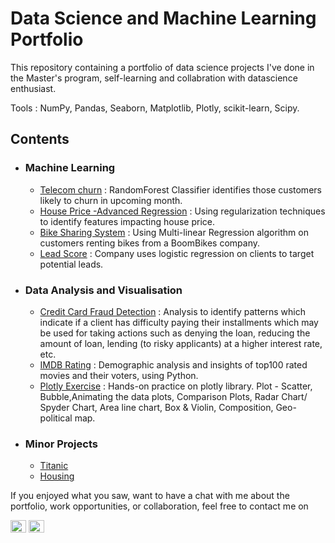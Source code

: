 # Data Science and Machine Learning Portfolio
This repository containing a portfolio of data science projects I've done in the Master's program, self-learning and collabration with datascience enthusiast.

Tools : NumPy, Pandas, Seaborn, Matplotlib, Plotly, scikit-learn, Scipy.
 
 
## Contents
- ### Machine Learning
	- [Telecom churn](https://github.com/DakshinGowda/DataScience-Projects/tree/main/Telecom%20Churn) : RandomForest Classifier identifies those customers likely to churn in 	   upcoming month. 
	- [House Price -Advanced Regression](https://github.com/DakshinGowda/DataScience-Projects/tree/main/House%20Price%20Prediction) : Using regularization techniques to 		  identify features impacting house price.
	- [Bike Sharing System](https://github.com/DakshinGowda/DataScience-Projects/tree/main/Bike%20Sharing) : Using Multi-linear Regression algorithm on customers renting bikes   	      from a BoomBikes company.
	- [Lead Score](https://github.com/DakshinGowda/DataScience-Projects/tree/main/Lead%20Score) : Company uses logistic regression on clients to target potential leads.

     
- ### Data Analysis and Visualisation
	- [Credit Card Fraud Detection](https://github.com/DakshinGowda/DataScience-Projects/tree/main/Credit-Card-Loan) : Analysis to identify patterns which indicate if a client 	      has difficulty paying their installments which may be used for taking actions such as denying the loan, reducing the amount of loan, lending (to risky applicants) at a             higher interest rate, etc.
	- [IMDB Rating](https://github.com/DakshinGowda/DataScience-Projects/blob/main/IMDB%20Assignment/IMDb%2BMovie%2BAssignment%2BData.ipynb) : Demographic analysis and      	   insights of top100 rated movies and their voters, using Python.
	- [Plotly Exercise](https://github.com/DakshinGowda/DataScience-Projects/blob/main/plotly.ipynb) : Hands-on practice on plotly library. Plot - 
	  Scatter, Bubble,Animating the data plots, Comparison Plots, Radar Chart/ Spyder Chart,  Area line chart, Box & Violin, Composition, Geo-political map.
	  
	  
- ### Minor Projects 
	- [Titanic](https://github.com/DakshinGowda/Kaggle/blob/main/Titanic.ipynb)
  	- [Housing](https://github.com/DakshinGowda/Real-Estate-Sales-Predicition/blob/main/Multiple%2BLinear%2BRegression%2B-%2BHousing%2BCase%2BStudy.ipynb)


If you enjoyed what you saw, want to have a chat with me about the portfolio, work opportunities, or collaboration, feel free to contact me on <p align="left">
<a href="https://kaggle.com/dakshinvenkatkumar" target="blank"><img align="center" src="https://raw.githubusercontent.com/rahuldkjain/github-profile-readme-generator/master/src/images/icons/Social/kaggle.svg" alt="dakshinvenkatkumar" height="20" width="25" /></a> 
<a href="https://linkedin.com/in/dakshingowda" target="blank"><img align="center" src="https://raw.githubusercontent.com/rahuldkjain/github-profile-readme-generator/master/src/images/icons/Social/linked-in-alt.svg" alt="dakshingowda" height="20" width="25" /></a>

    
